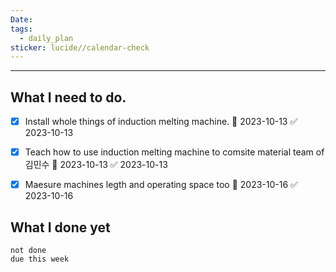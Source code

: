 ```yaml
---
Date: 
tags:
  - daily_plan
sticker: lucide//calendar-check
---
```

---
## What I need to do.

- [x] Install whole things of induction melting machine. 📅 2023-10-13 ✅ 2023-10-13
- [x] Teach how to use induction melting machine to comsite material team of 김민수 📅 2023-10-13 ✅ 2023-10-13
- [x] Maesure machines legth and operating space too 📅 2023-10-16 ✅ 2023-10-16



## What I done yet
```tasks
not done
due this week
```